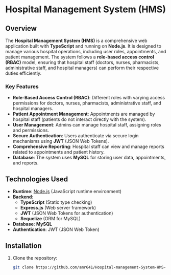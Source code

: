 # Hospital Management System (HMS)

## Overview
The **Hospital Management System (HMS)** is a comprehensive web application built with **TypeScript** and running on **Node.js**. It is designed to manage various hospital operations, including user roles, appointments, and patient management. The system follows a **role-based access control (RBAC)** model, ensuring that hospital staff (doctors, nurses, pharmacists, administrative staff, and hospital managers) can perform their respective duties efficiently.

### Key Features
- **Role-Based Access Control (RBAC)**: Different roles with varying access permissions for doctors, nurses, pharmacists, administrative staff, and hospital managers.
- **Patient Appointment Management**: Appointments are managed by hospital staff (patients do not interact directly with the system).
- **User Management**: Admins can manage hospital staff, assigning roles and permissions.
- **Secure Authentication**: Users authenticate via secure login mechanisms using **JWT** (JSON Web Tokens).
- **Comprehensive Reporting**: Hospital staff can view and manage reports related to appointments and patient history.
- **Database**: The system uses **MySQL** for storing user data, appointments, and reports.


## Technologies Used
- **Runtime**: [Node.js](https://nodejs.org) (JavaScript runtime environment)
- **Backend**: 
  - **TypeScript** (Static type checking)
  - **Express.js** (Web server framework)
  - **JWT** (JSON Web Tokens for authentication)
  - **Sequelize** (ORM for MySQL)
- **Database**: **MySQL**
- **Authentication**: JWT (JSON Web Token)

## Installation

1. Clone the repository:
   ```bash
   git clone https://github.com/amr641/Hospital-management-System-HMS-

